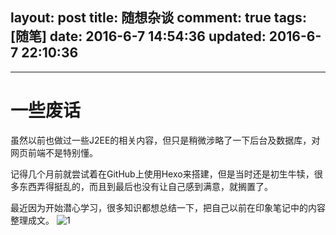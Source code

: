 layout: post
title: 随想杂谈
comment: true
tags: [随笔]
date: 2016-6-7 14:54:36
updated: 2016-6-7 22:10:36
---

------
# 一些废话
虽然以前也做过一些J2EE的相关内容，但只是稍微涉略了一下后台及数据库，对网页前端不是特别懂。

记得几个月前就尝试着在GitHub上使用Hexo来搭建，但是当时还是初生牛犊，很多东西弄得挺乱的，而且到最后也没有让自己感到满意，就搁置了。

最近因为开始潜心学习，很多知识都想总结一下，把自己以前在印象笔记中的内容整理成文。
![1](/home/jily/Pictures/Selection_002.png  "1")
<!-- more -->

